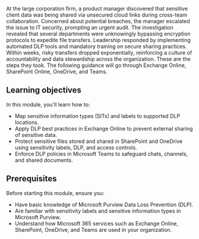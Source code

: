 At the large corporation firm, a product manager discovered that sensitive client data was being shared via unsecured cloud links during cross-team collaboration. Concerned about potential breaches, the manager escalated the issue to IT security, prompting an urgent audit. The investigation revealed that several departments were unknowingly bypassing encryption protocols to expedite file transfers. Leadership responded by implementing automated DLP tools and mandatory training on secure sharing practices. Within weeks, risky transfers dropped exponentially, reinforcing a culture of accountability and data stewardship across the organization. These are the steps they took. The following guidance will go through Exchange Online, SharePoint Online, OneDrive, and Teams.

## Learning objectives

In this module, you'll learn how to:

- Map sensitive information types (SITs) and labels to supported DLP locations.
- Apply DLP best practices in Exchange Online to prevent external sharing of sensitive data.
- Protect sensitive files stored and shared in SharePoint and OneDrive using sensitivity labels, DLP, and access controls.
- Enforce DLP policies in Microsoft Teams to safeguard chats, channels, and shared documents.

## Prerequisites

Before starting this module, ensure you:

- Have basic knowledge of Microsoft Purview Data Loss Prevention (DLP).
- Are familiar with sensitivity labels and sensitive information types in Microsoft Purview.
- Understand how Microsoft 365 services such as Exchange Online, SharePoint, OneDrive, and Teams are used in your organization.
